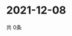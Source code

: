 # 2021-12-08
  共 0条

  <!-- BEGIN -->
  <!-- 最后更新时间Wed Dec 08 2021 14:03:33 GMT+0000 (Coordinated Universal Time) -->
  
  <!-- END -->
  
  